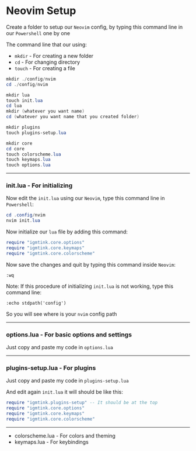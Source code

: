 # Neovim Setup

Create a folder to setup our `Neovim` config, by typing this command line in our `Powershell` one by one

The command line that our using:
- `mkdir` - For creating a new folder
- `cd` - For changing directory
- `touch` - For creating a file

```powershell
mkdir ./config/nvim
cd ./config/nvim

mkdir lua
touch init.lua
cd lua
mkdir (whatever you want name)
cd (whatever you want name that you created folder)

mkdir plugins
touch plugins-setup.lua

mkdir core
cd core
touch colorscheme.lua
touch keymaps.lua
touch options.lua
```

***

### init.lua - For initializing

Now edit the `init.lua` using our `Neovim`, type this command line in `Powershell`: 

```powershell
cd .config/nvim
nvim init.lua
```

Now initialize our `lua` file by adding this command:

```lua
require "igmtink.core.options"
require "igmtink.core.keymaps"
require "igmtink.core.colorscheme"
```

Now save the changes and quit by typing this command inside `Neovim`:

```nvim
:wq
```

Note: If this procedure of initializing `init.lua` is not working, type this command line:

```nvim
:echo stdpath('config')
```

So you will see where is your `nvim` config path

***

### options.lua - For basic options and settings

Just copy and paste my code in `options.lua`

***

### plugins-setup.lua - For plugins

Just copy and paste my code in `plugins-setup.lua`

And edit again `init.lua` it will should be like this:

```lua
require "igmtink.plugins-setup" -- It should be at the top
require "igmtink.core.options"
require "igmtink.core.keymaps"
require "igmtink.core.colorscheme"
```

***

- colorscheme.lua - For colors and theming
- keymaps.lua - For keybindings

